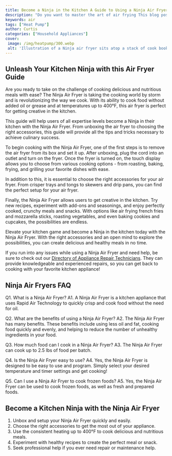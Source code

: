 ```yaml
---
title: Become a Ninja in the Kitchen A Guide to Using a Ninja Air Fryer
description: "Do you want to master the art of air frying This blog post shows you how to become a Ninja in your kitchen with a Ninja Air Fryer featuring tips and tricks to help you get the best out of your air fryer"
keywords: air
tags: ["Heat Pump"]
author: Curtis
categories: ["Household Appliances"]
cover: 
 image: /img/heatpump/300.webp
 alt: 'Illustration of a Ninja air fryer sits atop a stack of cook books'
---
```

## Unleash Your Kitchen Ninja with this Air Fryer Guide
Are you ready to take on the challenge of cooking delicious and nutritious meals with ease? The Ninja Air Fryer is taking the cooking world by storm and is revolutionizing the way we cook. With its ability to cook food without added oil or grease and at temperatures up to 400°F, this air fryer is perfect for getting creative in the kitchen. 

This guide will help users of all expertise levels become a Ninja in their kitchen with the Ninja Air Fryer. From unboxing the air fryer to choosing the right accessories, this guide will provide all the tips and tricks necessary to achieve culinary success. 

To begin cooking with the Ninja Air Fryer, one of the first steps is to remove the air fryer from its box and set it up. After unboxing, plug the cord into an outlet and turn on the fryer. Once the fryer is turned on, the touch display allows you to choose from various cooking options - from roasting, baking, frying, and grilling your favorite dishes with ease. 

In addition to this, it is essential to choose the right accessories for your air fryer. From crisper trays and tongs to skewers and drip pans, you can find the perfect setup for your air fryer. 

Finally, the Ninja Air Fryer allows users to get creative in the kitchen. Try new recipes, experiment with add-ons and seasonings, and enjoy perfectly cooked, crunchy meals and snacks. With options like air frying french fries and mozzarella sticks, roasting vegetables, and even baking cookies and cupcakes, the possibilities are endless. 

Elevate your kitchen game and become a Ninja in the kitchen today with the Ninja Air Fryer. With the right accessories and an open mind to explore the possibilities, you can create delicious and healthy meals in no time. 

If you run into any issues while using a Ninja Air Fryer and need help, be sure to check out our [Directory of Appliance Repair Technicians](./pages/appliance-repair-technicians). They can provide knowledgeable and experienced repairs, so you can get back to cooking with your favorite kitchen appliance!

## Ninja Air Fryers FAQ

Q1. What is a Ninja Air Fryer?
A1. A Ninja Air Fryer is a kitchen appliance that uses Rapid Air Technology to quickly crisp and cook food without the need for oil.

Q2. What are the benefits of using a Ninja Air Fryer?
A2. The Ninja Air Fryer has many benefits. These benefits include using less oil and fat, cooking food quickly and evenly, and helping to reduce the number of unhealthy ingredients in your food.

Q3. How much food can I cook in a Ninja Air Fryer?
A3. The Ninja Air Fryer can cook up to 2.5 lbs of food per batch.

Q4. Is the Ninja Air Fryer easy to use?
A4. Yes, the Ninja Air Fryer is designed to be easy to use and program. Simply select your desired temperature and timer settings and get cooking!

Q5. Can I use a Ninja Air Fryer to cook frozen foods? 
A5. Yes, the Ninja Air Fryer can be used to cook frozen foods, as well as fresh and prepared foods.

## Become a Kitchen Ninja with the Ninja Air Fryer
1. Unbox and setup your Ninja Air Fryer quickly and easily. 
2. Choose the right accessories to get the most out of your appliance. 
3. Use the consistent heating up to 400°F to cook delicious and nutritious meals.
4. Experiment with healthy recipes to create the perfect meal or snack. 
5. Seek professional help if you ever need repair or maintenance help.
